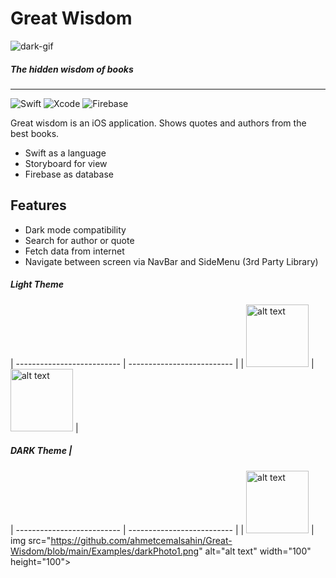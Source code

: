 # Great Wisdom

![dark-gif](https://github.com/ahmetcemalsahin/Great-Wisdom/blob/main/Examples/Wisdom-LightMode.gif)

##### The hidden wisdom of books

---

![Swift](https://img.shields.io/badge/swift-5.3.2-orange.svg?style=for-the-badge)
![Xcode](https://img.shields.io/badge/Xcode-12.4-blue.svg?style=for-the-badge)
![Firebase](https://img.shields.io/badge/Firebase-26.4.0-orange.svg?style=for-the-badge)

Great wisdom is an iOS application. Shows quotes and authors from the best books.
- Swift as a language
- Storyboard for view
- Firebase as database

## Features
- Dark mode compatibility
- Search for author or quote
- Fetch data from internet
- Navigate between screen via NavBar and SideMenu (3rd Party Library)

#####  Light Theme
| -------------------------- | -------------------------- |
| <img src="https://github.com/ahmetcemalsahin/Great-Wisdom/blob/main/Examples/lightPhoto1.png" alt="alt text" width="100" height="100">      | <img src="https://github.com/ahmetcemalsahin/Great-Wisdom/blob/main/Examples/lightPhoto2.png" alt="alt text" width="100" height="100">      |

#####  DARK Theme              |
| -------------------------- | -------------------------- |
| <img src="https://github.com/ahmetcemalsahin/Great-Wisdom/blob/main/Examples/darkPhoto1.png" alt="alt text" width="100" height="100">       |
img src="https://github.com/ahmetcemalsahin/Great-Wisdom/blob/main/Examples/darkPhoto1.png" alt="alt text" width="100" height="100">
